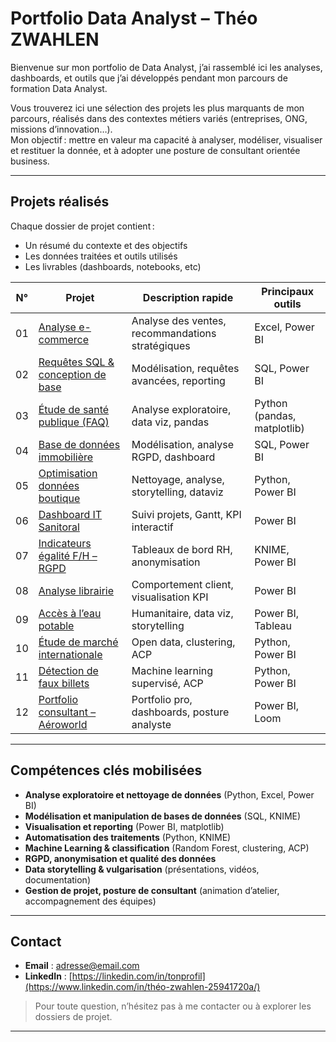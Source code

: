 # Portfolio Data Analyst – Théo ZWAHLEN

Bienvenue sur mon portfolio de Data Analyst, j’ai rassemblé ici les analyses, dashboards, et outils que j’ai développés pendant mon parcours de formation Data Analyst. 

Vous trouverez ici une sélection des projets les plus marquants de mon parcours, réalisés dans des contextes métiers variés (entreprises, ONG, missions d’innovation…).  
Mon objectif : mettre en valeur ma capacité à analyser, modéliser, visualiser et restituer la donnée, et à adopter une posture de consultant orientée business.

---

## Projets réalisés

Chaque dossier de projet contient :  
- Un résumé du contexte et des objectifs  
- Les données traitées et outils utilisés  
- Les livrables (dashboards, notebooks, etc)

| N° | Projet | Description rapide | Principaux outils |
|----|--------|-------------------|-------------------|
| 01 | [Analyse e-commerce](./projet-ecommerce/) | Analyse des ventes, recommandations stratégiques | Excel, Power BI |
| 02 | [Requêtes SQL & conception de base](./projet-sql/) | Modélisation, requêtes avancées, reporting | SQL, Power BI |
| 03 | [Étude de santé publique (FAQ)](./projet-sante/) | Analyse exploratoire, data viz, pandas | Python (pandas, matplotlib) |
| 04 | [Base de données immobilière](./projet-immo/) | Modélisation, analyse RGPD, dashboard | SQL, Power BI |
| 05 | [Optimisation données boutique](./projet-boutique/) | Nettoyage, analyse, storytelling, dataviz | Python, Power BI |
| 06 | [Dashboard IT Sanitoral](./projet-sanitoral/) | Suivi projets, Gantt, KPI interactif | Power BI |
| 07 | [Indicateurs égalité F/H – RGPD](./projet-rh/) | Tableaux de bord RH, anonymisation | KNIME, Power BI |
| 08 | [Analyse librairie](./projet-librairie/) | Comportement client, visualisation KPI | Power BI |
| 09 | [Accès à l’eau potable](./projet-eau/) | Humanitaire, data viz, storytelling | Power BI, Tableau |
| 10 | [Étude de marché internationale](./projet-marche/) | Open data, clustering, ACP | Python, Power BI |
| 11 | [Détection de faux billets](./projet-faux-billets/) | Machine learning supervisé, ACP | Python, Power BI |
| 12 | [Portfolio consultant – Aéroworld](./aeroworld/) | Portfolio pro, dashboards, posture analyste | Power BI, Loom |


---

## Compétences clés mobilisées

- **Analyse exploratoire et nettoyage de données** (Python, Excel, Power BI)
- **Modélisation et manipulation de bases de données** (SQL, KNIME)
- **Visualisation et reporting** (Power BI, matplotlib)
- **Automatisation des traitements** (Python, KNIME)
- **Machine Learning & classification** (Random Forest, clustering, ACP)
- **RGPD, anonymisation et qualité des données**
- **Data storytelling & vulgarisation** (présentations, vidéos, documentation)
- **Gestion de projet, posture de consultant** (animation d’atelier, accompagnement des équipes)

---

## Contact

- **Email** : [adresse@email.com](mailto:zwah972@gmail.com)
- **LinkedIn** : [https://linkedin.com/in/tonprofil](https://www.linkedin.com/in/théo-zwahlen-25941720a/)

> Pour toute question, n’hésitez pas à me contacter ou à explorer les dossiers de projet.  

---

